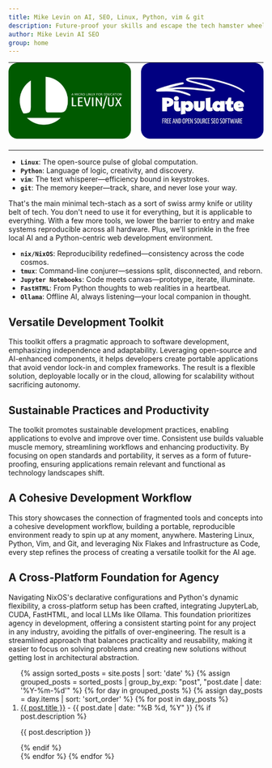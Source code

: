 ```yaml
---
title: Mike Levin on AI, SEO, Linux, Python, vim & git
description: Future-proof your skills and escape the tech hamster wheel with Linux, Python, vim & git (LPvg) including NixOS, Jupyter, FastHTML and an AI stack to resist obsolescence.
author: Mike Levin AI SEO
group: home
---
```


<div class="center-table">
    <table class="logos" style="margin: 0 auto;">
        <tr>
            <td style="background-color: transparent; padding: 0vw 0vw 2vw 0vw; width: 48%;"><img src="/assets/logo/Levinux.PNG" border=0 /></td>
            <td style="background-color: transparent;"> </td>
            <td style="background-color: transparent; padding: 0vw 0vw 2vw 0vw; width: 48%;"><img src="/assets/logo/Pipulate.PNG" border=0 /></td>
        </tr>
    </table>
</div>

- **`Linux`**: The open-source pulse of global computation.
- **`Python`**: Language of logic, creativity, and discovery.
- **`vim`**: The text whisperer—efficiency bound in keystrokes.
- **`git`**: The memory keeper—track, share, and never lose your way.

That's the main minimal tech-stach as a sort of swiss army knife or utility belt
of tech. You don't need to use it for everything, but it is applicable to
everything. With a few more tools, we lower the barrier to entry and make
systems reproducible across all hardware. Plus, we'll sprinkle in the free local
AI and a Python-centric web development environment.

- **`nix/NixOS`**: Reproducibility redefined—consistency across the code cosmos.
- **`tmux`**: Command-line conjurer—sessions split, disconnected, and reborn.
- **`Jupyter Notebooks`**: Code meets canvas—prototype, iterate, illuminate.
- **`FastHTML`**: From Python thoughts to web realities in a heartbeat.
- **`Ollama`**: Offline AI, always listening—your local companion in thought.

## Versatile Development Toolkit

This toolkit offers a pragmatic approach to software development, emphasizing independence and adaptability. Leveraging open-source and AI-enhanced components, it helps developers create portable applications that avoid vendor lock-in and complex frameworks. The result is a flexible solution, deployable locally or in the cloud, allowing for scalability without sacrificing autonomy.

## Sustainable Practices and Productivity

The toolkit promotes sustainable development practices, enabling applications to evolve and improve over time. Consistent use builds valuable muscle memory, streamlining workflows and enhancing productivity. By focusing on open standards and portability, it serves as a form of future-proofing, ensuring applications remain relevant and functional as technology landscapes shift.

## A Cohesive Development Workflow

This story showcases the connection of fragmented tools and concepts into a cohesive development workflow, building a portable, reproducible environment ready to spin up at any moment, anywhere. Mastering Linux, Python, Vim, and Git, and leveraging Nix Flakes and Infrastructure as Code, every step refines the process of creating a versatile toolkit for the AI age.

## A Cross-Platform Foundation for Agency

Navigating NixOS's declarative configurations and Python's dynamic flexibility, a cross-platform setup has been crafted, integrating JupyterLab, CUDA, FastHTML, and local LLMs like Ollama. This foundation prioritizes agency in development, offering a consistent starting point for any project in any industry, avoiding the pitfalls of over-engineering. The result is a streamlined approach that balances practicality and reusability, making it easier to focus on solving problems and creating new solutions without getting lost in architectural abstraction.

<ol>
  {% assign sorted_posts = site.posts | sort: 'date' %}
  {% assign grouped_posts = sorted_posts | group_by_exp: "post", "post.date | date: '%Y-%m-%d'" %}
  {% for day in grouped_posts %}
    {% assign day_posts = day.items | sort: 'sort_order' %}
    {% for post in day_posts %}
      <li>
        <a href="{{ post.url }}">{{ post.title }}</a>
        - <span>{{ post.date | date: "%B %d, %Y" }}</span>
        {% if post.description %}
          <p>{{ post.description }}</p>
        {% endif %}
      </li>
    {% endfor %}
  {% endfor %}
</ol>
